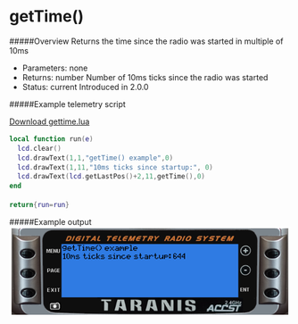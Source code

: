 # getTime()

#####Overview
Returns the time since the radio was started in multiple of 10ms

 - Parameters: none
 - Returns: number Number of 10ms ticks since the radio was started
 - Status: current Introduced in 2.0.0

#####Example telemetry script

[Download gettime.lua](gettime.lua)

```lua
local function run(e)
  lcd.clear()
  lcd.drawText(1,1,"getTime() example",0)
  lcd.drawText(1,11,"10ms ticks since startup:", 0)
  lcd.drawText(lcd.getLastPos()+2,11,getTime(),0)
end

return{run=run}
```


#####Example output
![getTime() example output](gettime.png)